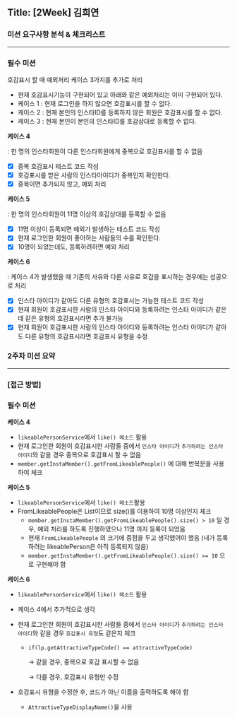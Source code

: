 ## **Title: [2Week] 김희연**

### **미션 요구사항 분석 & 체크리스트**

---

### 필수 미션
호감표시 할 때 예외처리 케이스 3가지를 추가로 처리

- 현재 호감표시기능이 구현되어 있고 아래와 같은 예외처리는 이미 구현되어 있다.
- 케이스 1 : 현재 로그인을 하지 않으면 호감표시를 할 수 없다.
- 케이스 2 : 현재 본인의 인스타ID를 등록하지 않은 회원은 호감표시를 할 수 없다.
- 케이스 3 : 현재 본인이 본인의 인스타ID를 호감상대로 등록할 수 없다.

**케이스 4**

: 한 명의 인스타회원이 다른 인스타회원에게 중복으로 호감표시를 할 수 없음

- [x]  중복 호감표시 테스트 코드 작성
- [x]  호감표시를 받은 사람의 인스타아이디가 중복인지 확인한다.
- [x]  중복이면 추가되지 않고, 예외 처리

**케이스 5**

: 한 명의 인스타회원이 11명 이상의 호감상대를 등록할 수 없음

- [x]  11명 이상이 등록되면 예외가 발생하는 테스트 코드 작성
- [x]  현재 로그인한 회원이 좋아하는 사람들의 수를 확인한다.
- [x]  10명이 되었는데도, 등록하려하면 예외 처리

  **케이스 6**

: 케이스 4가 발생했을 때 기존의 사유와 다른 사유로 호감을 표시하는 경우에는 성공으로 처리

- [x]  인스타 아이디가 같아도 다른 유형의 호감표시는 가능한 테스트 코드 작성
- [x]  현재 회원이 호감표시한 사람의 인스타 아이디와 등록하려는 인스타 아이디가 같은데 같은 유형의 호감표시라면 추가 불가능
- [x]  현재 회원이 호감표시한 사람의 인스타 아이디와 등록하려는 인스타 아이디가 같아도 다른 유형의 호감표시라면 호감표시 유형을 수정

### **2주차 미션 요약**

---

### **[접근 방법]**

### 필수 미션

**케이스 4**

- `likeablePersonService`에서 `like() 메소드` 활용
- 현재 로그인한 회원이 호감표시한 사람들 중에서
  `인스타 아이디`가 `추가하려는 인스타 아이디`와 같을 경우 중복으로 호감표시 할 수 없음
- `member.getInstaMember().getFromLikeablePeople()` 에 대해 반복문을 사용하여 체크

**케이스 5**

- `likeablePersonService`에서 `like() 메소드`활용
- FromLikeablePeople은 List이므로 size()를 이용하여 10명 이상인지 체크
    - `member.getInstaMember().getFromLikeablePeople().size() > 10` 일 경우, 예외 처리를 하도록 진행하였으나 11명 까지 등록이 되었음
    - 현재 `FromLikeablePeople` 의 크기에 중점을 두고 생각했어야 했음
      (내가 등록하려는 likeablePerson은 아직 등록되지 않음)
    - `member.getInstaMember().getFromLikeablePeople().size() >= 10` 으로 구현해야 함

**케이스 6**

- `likeablePersonService`에서 `like() 메소드` 활용
- 케이스 4에서 추가적으로 생각
- 현재 로그인한 회원이 호감표시한 사람들 중에서
  `인스타 아이디`가 `추가하려는 인스타 아이디`와 같을 경우 `호감표시 유형`도 같은지 체크
    - `if(lp.getAttractiveTypeCode() == attractiveTypeCode)`

      → 같을 경우, 중복으로 호감 표시할 수 없음

      → 다를 경우, 호감표시 유형만 수정

- 호감표시 유형을 수정한 후, 코드가 아닌 이름을 출력하도록 해야 함
    - `AttractiveTypeDisplayName()`을 사용